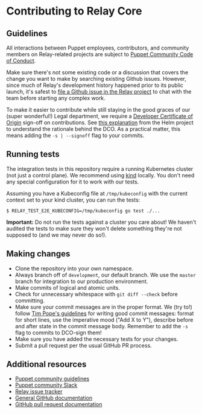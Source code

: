 # Contributing to Relay Core

## Guidelines

All interactions between Puppet employees, contributors, and community members
on Relay-related projects are subject to [Puppet Community Code of
Conduct](https://puppet.com/community/community-guidelines/).

Make sure there's not some existing code or a discussion that covers the change
you want to make by searching existing Github issues. However, since much of
Relay's development history happened prior to its public launch,  it's safest to
[file a Github issue in the Relay
project](https://github.com/puppetlabs/relay/issues) to chat with the team
before starting any complex work.

To make it easier to contribute while still staying in the good graces of our
(super wonderful!) Legal department, we require a [Developer Certificate of
Origin](https://developercertificate.org/) sign-off on contributions. See [this
explanation](https://helm.sh/blog/helm-dco/) from the Helm project to understand
the rationale behind the DCO. As a practical matter, this means adding the `-s |
--signoff` flag to your commits.

## Running tests

The integration tests in this repository require a running Kubernetes cluster
(not just a control plane). We recommend using [kind](https://kind.sigs.k8s.io/)
locally. You don't need any special configuration for it to work with our tests.

Assuming you have a Kubeconfig file at `/tmp/kubeconfig` with the current
context set to your kind cluster, you can run the tests:

```console
$ RELAY_TEST_E2E_KUBECONFIG=/tmp/kubeconfig go test ./...
```

**Important:** Do not run the tests against a cluster you care about! We haven't
audited the tests to make sure they won't delete something they're not supposed
to (and we may never do so!).

## Making changes

* Clone the repository into your own namespace.
* Always branch off of `development`, our default branch. We use the `master`
  branch for integration to our production environment.
* Make commits of logical and atomic units.
* Check for unnecessary whitespace with `git diff --check` before committing.
* Make sure your commit messages are in the proper format. We (try to!) follow
  [Tim Pope's
  guidelines](https://tbaggery.com/2008/04/19/a-note-about-git-commit-messages.html)
  for writing good commit messages: format for short lines, use the imperative
  mood ("Add X to Y"), describe before and after state in the commit message
  body. Remember to add the `-s` flag to commits to DCO-sign them!
* Make sure you have added the necessary tests for your changes.
* Submit a pull request per the usual GitHub PR process.

## Additional resources

* [Puppet community guidelines](https://puppet.com/community/community-guidelines)
* [Puppet community Slack](https://slack.puppet.com)
* [Relay issue tracker](https://github.com/puppetlabs/relay/issues)
* [General GitHub documentation](https://help.github.com/)
* [GitHub pull request documentation](https://help.github.com/articles/creating-a-pull-request/)
